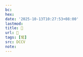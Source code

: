 ```yaml
---
bc:
hex:
date: '2025-10-13T10:27:53+08:00'
lastmod:
title: 􄎂
url: 􄎂
tags: [𢜪]
src: DCCV
note:
---
```

